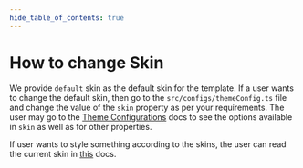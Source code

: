 ```yaml
---
hide_table_of_contents: true
---
```


# How to change Skin

We provide `default` skin as the default skin for the template. If a user wants to change the default skin, then go to the `src/configs/themeConfig.ts` file and change the value of the `skin` property as per your requirements. The user may go to the [Theme Configurations](/docs/guide/settings/theme-configurations) docs to see the options available in `skin` as well as for other properties.

If user wants to style something according to the skins, the user can read the current skin in [this](/docs/guide/hooks/useSettings#skin) docs.